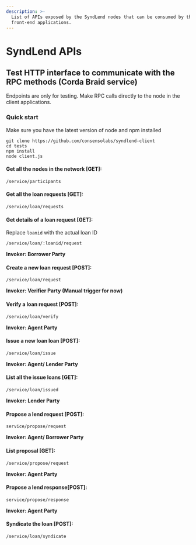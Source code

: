```yaml
---
description: >-
  List of APIs exposed by the SyndLend nodes that can be consumed by the
  front-end applications.
---
```


# SyndLend APIs

## Test HTTP interface to communicate with the RPC methods \(Corda Braid service\)

Endpoints are only for testing. Make RPC calls directly to the node in the client applications.

### Quick start

Make sure you have the latest version of node and npm installed

```text
git clone https://github.com/consensolabs/syndlend-client
cd tests
npm install
node client.js
```

#### Get all the nodes in the network \[GET\]:

```text
/service/participants
```

#### Get all the loan requests \[GET\]:

```text
/service/loan/requests
```

#### Get details of a loan request \[GET\]:

Replace `loanid` with the actual loan ID

```text
/service/loan/:loanid/request
```

**Invoker: Borrower Party**

#### Create a new loan request \[POST\]:

```text
/service/loan/request
```

**Invoker: Verifier Party \(Manual trigger for now\)**

#### Verify a loan request \[POST\]:

```text
/service/loan/verify
```

**Invoker: Agent Party**

#### Issue a new loan loan \[POST\]:

```text
/service/loan/issue
```

**Invoker: Agent/ Lender Party**

#### List all the issue loans \[GET\]:

```text
/service/loan/issued
```

**Invoker: Lender Party**

#### Propose a lend request \[POST\]:

```text
service/propose/request
```

**Invoker: Agent/ Borrower Party**

#### List proposal \[GET\]:

```text
/service/propose/request
```

**Invoker: Agent Party**

#### Propose a lend response\[POST\]:

```text
service/propose/response
```

**Invoker: Agent Party**

#### Syndicate the loan \[POST\]:

```text
/service/loan/syndicate
```

